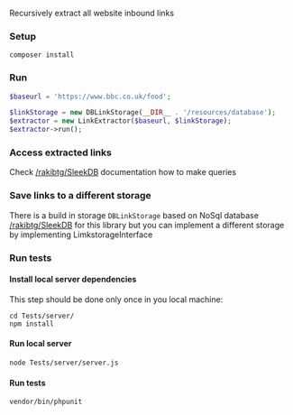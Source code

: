 Recursively extract all website inbound links

### Setup
`composer install`

### Run

```php
$baseurl = 'https://www.bbc.co.uk/food';

$linkStorage = new DBLinkStorage(__DIR__ . '/resources/database');
$extractor = new LinkExtractor($baseurl, $linkStorage);
$extractor->run();
```

### Access extracted links

Check [/rakibtg/SleekDB](https://github.com/rakibtg/SleekDB) documentation how to make queries


### Save links to a different storage

There is a build in storage `DBLinkStorage` based on NoSql database [/rakibtg/SleekDB](https://github.com/rakibtg/SleekDB)   for this library but you can implement a different storage by implementing LimkstorageInterface

### Run tests

#### Install local server dependencies 
This step should be done only once in you local machine:
```
cd Tests/server/
npm install
```

#### Run local server

`node Tests/server/server.js`

#### Run tests

`vendor/bin/phpunit`
